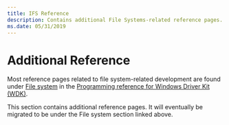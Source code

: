 ```yaml
---
title: IFS Reference
description: Contains additional File Systems-related reference pages.
ms.date: 05/31/2019
---
```


# Additional Reference

Most reference pages related to file system-related development are found under [File system](/windows-hardware/drivers/ddi/_ifsk/) in the [Programming reference for Windows Driver Kit (WDK)](/windows-hardware/drivers/ddi/).

This section contains additional reference pages. It will eventually be migrated to be under the File system section linked above.
